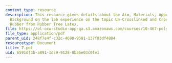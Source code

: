 ```yaml
---
content_type: resource
description: This resource gives details about the Aim, Materials, Appratus and Brief
  Background on the lab experience on the topic Un-Crosslinked and Crosslinked Natural
  Rubber from Rubber Tree Latex.
file: https://ol-ocw-studio-app-qa.s3.amazonaws.com/courses/10-467-polymer-science-laboratory-fall-2005/6591df3ba8911d7991288ba6e03c0fe1_7.pdf
file_type: application/pdf
parent_uid: 248f7e4f-c32c-4690-9581-137f83df4884
resourcetype: Document
title: 7.pdf
uid: 6591df3b-a891-1d79-9128-8ba6e03c0fe1
---
```

